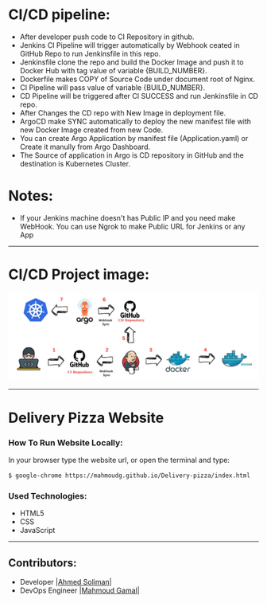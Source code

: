 # CI/CD pipeline:
* After developer push code to CI Repository in github.
* Jenkins CI Pipeline will trigger automatically by Webhook ceated in GitHub Repo to run Jenkinsfile in this repo.
* Jenkinsfile clone the repo and build the Docker Image and push it to Docker Hub with tag value of variable {BUILD_NUMBER}.
* Dockerfile makes COPY of Source Code under document root of Nginx.
* CI Pipeline will pass value of variable {BUILD_NUMBER}.
* CD Pipeline will be triggered after CI SUCCESS and run Jenkinsfile in CD repo.
* After Changes the CD repo with New Image in deployment file.
* ArgoCD make SYNC automatically to deploy the new manifest file with new Docker Image created from new Code.
* You can create Argo Application by manifest file (Application.yaml) or Create it manully from Argo Dashboard.
* The Source of application in Argo is CD repository in GitHub and the destination is Kubernetes Cluster.
# Notes:
* If your Jenkins machine doesn't has Public IP and you need make WebHook. You can use Ngrok to make Public URL for Jenkins or any App

***

# CI/CD Project image:
![CI/CD](CI-CD.jpeg)

***

# Delivery Pizza Website



### How To Run Website Locally:

In your browser type the website url, or open the terminal and type: 
``` sh
$ google-chrome https://mahmoudg.github.io/Delivery-pizza/index.html
```

### Used Technologies:
* HTML5
* CSS
* JavaScript

***

## Contributors:
* Developer
|[Ahmed Soliman](https://github.com/solman500)|
* DevOps Engineer
|[Mahmoud Gamal](https://github.com/MahmoudG27)|
